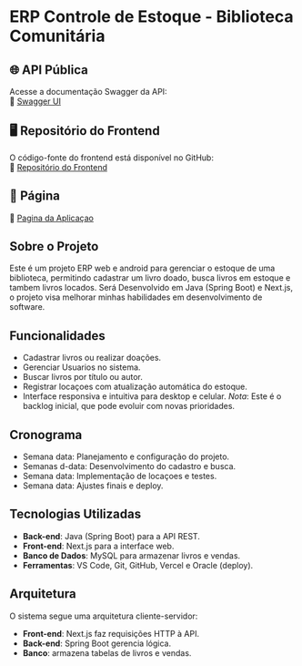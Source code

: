 # ERP Controle de Estoque - Biblioteca Comunitária

## 🌐 API Pública
Acesse a documentação Swagger da API:  
🔗 [Swagger UI](https://minha1api.duckdns.org/swagger-ui/index.html#/)

## 🖥️ Repositório do Frontend  
O código-fonte do frontend está disponível no GitHub:  
🔗 [Repositório do Frontend](https://github.com/viniciusciconebarbosa/erp-system-library-front)

## 📄 Página  
 🔗 [Pagina da Aplicaçao](https://erp-system-library-front.vercel.app/login)

## Sobre o Projeto
Este é um projeto ERP web e android para gerenciar o estoque de uma biblioteca, permitindo cadastrar um livro doado, busca livros em estoque e tambem livros locados. Será Desenvolvido em Java (Spring Boot) e Next.js,
o projeto visa melhorar minhas habilidades em desenvolvimento de software.

## Funcionalidades
- Cadastrar livros ou realizar doações.
- Gerenciar Usuarios no sistema.
- Buscar livros por título ou autor.
- Registrar locaçoes com atualização automática do estoque.
- Interface responsiva e intuitiva para desktop e celular.
*Nota*: Este é o backlog inicial, que pode evoluir com novas prioridades.


## Cronograma
- Semana data: Planejamento e configuração do projeto.
- Semanas d-data: Desenvolvimento do cadastro e busca.
- Semana data: Implementação de locaçoes e testes.
- Semana data: Ajustes finais e deploy.

## Tecnologias Utilizadas
- **Back-end**: Java (Spring Boot) para a API REST.
- **Front-end**: Next.js para a interface web.
- **Banco de Dados**: MySQL para armazenar livros e vendas.
- **Ferramentas**: VS Code, Git, GitHub, Vercel e Oracle (deploy).

## Arquitetura
O sistema segue uma arquitetura cliente-servidor:
- **Front-end**: Next.js faz requisições HTTP à API.
- **Back-end**: Spring Boot gerencia lógica.
- **Banco**: armazena tabelas de livros e vendas.





